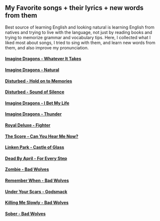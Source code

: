 ## My Favorite songs + their lyrics + new words from them

Best source of learning English and looking natural is learning English from natives and trying to live with the language, not just by reading books and trying to memorize grammar and vocabulary tips. Here, I collected what I liked most about songs, I tried to sing with them, and learn new words from them, and also improve my pronunciation.

#### [Imagine Dragons - Whatever It Takes](Image_Dragons/01-whatever_it_takes.md)
#### [Imagine Dragons - Natural](Image_Dragons/02-natural.md)
#### [Disturbed - Hold on to Memories](Disturbed/01-hold_on_to_memories.md)
#### [Disturbed - Sound of Silence](Disturbed/02-sound_of_silence.md)
#### [Imagine Dragons - I Bet My Life](Image_Dragons/03-I_Bet_My_Life.md)
#### [Imagine Dragons - Thunder](Image_Dragons/04-Thunder.md)
#### [Royal Deluxe - Fighter](Royal_Deluxe/01-fighter.md)
#### [The Score - Can You Hear Me Now?](The_Score/01-Can_You_Hear_Me_Now.md)
#### [Linken Park - Castle of Glass](Linken_Park/01-castle_of_glass.md)
#### [Dead By April - For Every Step](Dead_By_Step/01-For_Every_Step.md)
#### [Zombie - Bad Wolves](Bad_Wolves/01-zombie.md)
#### [Remember When - Bad Wolves](Bad_Wolves/02-remeber_when.md)
#### [Under Your Scars - Godsmack](Godsmack/01-under_your_scars.md)
#### [Killing Me Slowly - Bad Wolves](Bad_Wolves/03-killing_me_slowly.md)
#### [Sober - Bad Wolves](Bad_Wolves/04-sober.md)